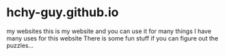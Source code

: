 # hchy-guy.github.io
my websites
this is my website and you can use it for many things
I have many uses for this website 
There is some fun stuff if you can figure out the puzzles...

